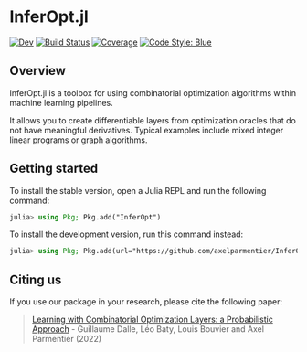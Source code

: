# InferOpt.jl

[![Dev](https://img.shields.io/badge/docs-dev-blue.svg)](https://axelparmentier.github.io/InferOpt.jl/dev)
[![Build Status](https://github.com/axelparmentier/InferOpt.jl/actions/workflows/CI.yml/badge.svg?branch=main)](https://github.com/axelparmentier/InferOpt.jl/actions/workflows/CI.yml?query=branch%3Amain)
[![Coverage](https://codecov.io/gh/axelparmentier/InferOpt.jl/branch/main/graph/badge.svg)](https://codecov.io/gh/axelparmentier/InferOpt.jl)
[![Code Style: Blue](https://img.shields.io/badge/code%20style-blue-4495d1.svg)](https://github.com/invenia/BlueStyle)

## Overview

InferOpt.jl is a toolbox for using combinatorial optimization algorithms within machine learning pipelines.

It allows you to create differentiable layers from optimization oracles that do not have meaningful derivatives.
Typical examples include mixed integer linear programs or graph algorithms.

## Getting started

To install the stable version, open a Julia REPL and run the following command:

```julia
julia> using Pkg; Pkg.add("InferOpt")
```

To install the development version, run this command instead:

```julia
julia> using Pkg; Pkg.add(url="https://github.com/axelparmentier/InferOpt.jl")
```

## Citing us

If you use our package in your research, please cite the following paper:

> [Learning with Combinatorial Optimization Layers: a Probabilistic Approach](https://arxiv.org/abs/2207.13513) - Guillaume Dalle, Léo Baty, Louis Bouvier and Axel Parmentier (2022)